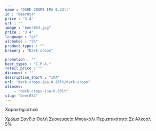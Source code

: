 ```yaml
---
name : "DARK CROPS IPA 0.33lt"
id : "beer054"
price : "3.4"
url : ""
image : "beer054.jpg"
price : "3.4"
language : "gr"
alchohol : "5%"
product_types : ""
brewery : "Dark crops"

promotion : ""
beer_types : "I.P.A."
retail_price : ""
discount : ""
description_short : "IPA"
url: "dark-crops-ipa-0-33lt/dark-crops"
aliases: 
    - "dark-crops-ipa-0-33lt"
slug: "beer054"
---
```


Χαρακτηριστικά

Χρώμα
Ξανθιά Θολή
Συσκευασία
Μπουκάλι
Περιεκτικότητα Σε Αλκοόλ
5%